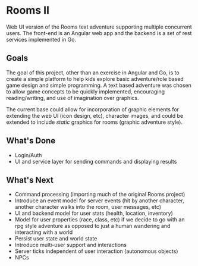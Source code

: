 # Rooms II
Web UI version of the Rooms text adventure supporting multiple concurrent users.  The front-end is an Angular web app and the backend is a set of rest services implemented in Go.

## Goals

The goal of this project, other than an exercise in Angular and Go, is to create a simple platform to help kids explore basic adventure/role based game design and simple programming. A text based adventure was chosen to allow game concepts to be quickly implemented, encouraging reading/writing, and use of imagination over graphics.

The current base could allow for incorporation of graphic elements for extending the web UI (icon design, etc), character images, and could be extended to include _static_ graphics for rooms (graphic adventure style).

## What's Done

- Login/Auth
- UI and service layer for sending commands and displaying results

## What's Next

- Command processing (importing much of the original Rooms project)
- Introduce an event model for server events (hit by another character, another character walks into the room, user messages, etc)
- UI and backend model for user stats (health, location, inventory)
- Model for user properties (race, class, etc) if we decide to go with an rpg style adventure as opposed to just a human wandering and interacting with a world
- Persist user state and world state
- Introduce multi-user support and interactions
- Server ticks independent of user interaction (autonomous objects)
- NPCs

